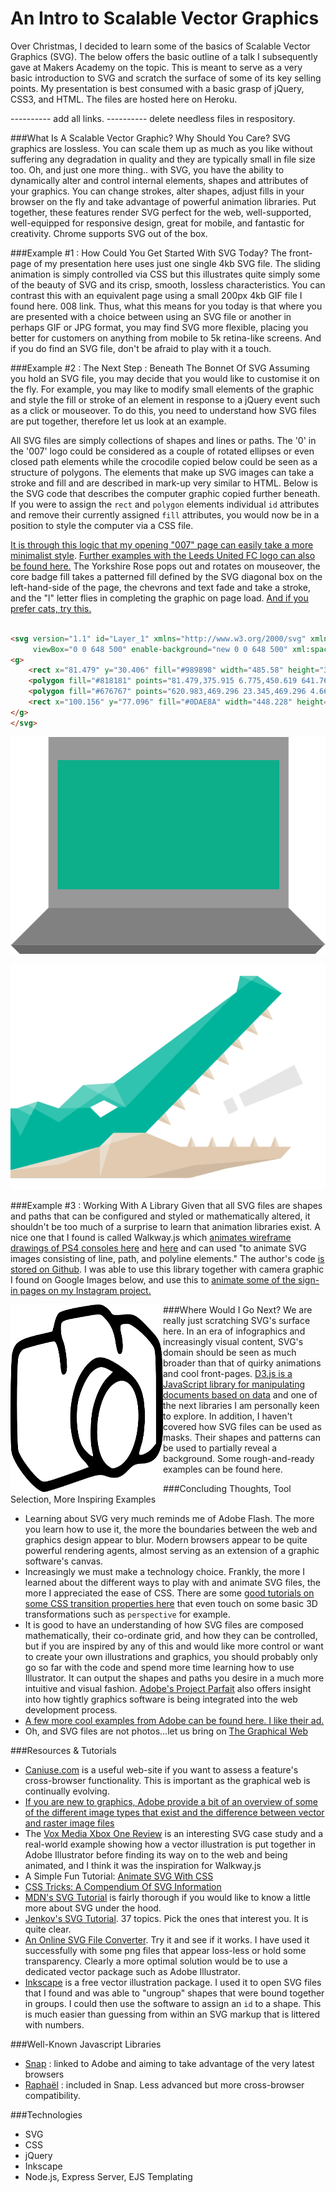 An Intro to Scalable Vector Graphics
====================================

Over Christmas, I decided to learn some of the basics of Scalable Vector Graphics (SVG).  The below offers the basic outline of a talk I subsequently gave at Makers Academy on the topic.  This is meant to serve as a very basic introduction to SVG and scratch the surface of some of its key selling points.  My presentation is best consumed with a basic grasp of jQuery, CSS3, and HTML.  The files are hosted here on Heroku.

---------- add all links.
---------- delete needless files in respository.


###What Is A Scalable Vector Graphic?  Why Should You Care?
SVG graphics are lossless.  You can scale them up as much as you like without suffering any degradation in quality and they are typically small in file size too.  Oh, and just one more thing.. with SVG, you have the ability to dynamically alter and control internal elements, shapes and attributes of your graphics.  You can change strokes, alter shapes, adjust fills in your browser on the fly and take advantage of powerful animation libraries.  Put together, these features render SVG perfect for the web, well-supported, well-equipped for responsive design, great for mobile, and fantastic for creativity.  Chrome supports SVG out of the box.

###Example #1 : How Could You Get Started With SVG Today?
The front-page of my presentation here uses just one single 4kb SVG file.  The sliding animation is simply controlled via CSS but this illustrates quite simply some of the beauty of SVG and its crisp, smooth, lossless characteristics.  You can contrast this with an equivalent page using a small 200px 4kb GIF file I found here.  008 link.  Thus, what this means for you today is that where you are presented with a choice between using an SVG file or another in perhaps GIF or JPG format, you may find SVG more flexible, placing you better for customers on anything from mobile to 5k retina-like screens.  And if you do find an SVG file, don't be afraid to play with it a touch.

###Example #2 : The Next Step : Beneath The Bonnet Of SVG 
Assuming you hold an SVG file, you may decide that you would like to customise it on the fly.  For example, you may like to modify small elements of the graphic and style the fill or stroke of an element in response to a jQuery event such as a click or mouseover.  To do this, you need to understand how SVG files are put together, therefore let us look at an example.  

All SVG files are simply collections of shapes and lines or paths.  The '0' in the '007' logo could be considered as a couple of rotated ellipses or even closed path elements while the crocodile copied below could be seen as a structure of polygons.  The elements that make up SVG images can take a stroke and fill and are described in mark-up very similar to HTML.  Below is the SVG code that describes the computer graphic copied further beneath.  If you were to assign the ```rect``` and ```polygon``` elements individual ```id``` attributes and remove their currently assigned ```fill``` attributes, you would now be in a position to style the computer via a CSS file. 

[It is through this logic that my opening "007" page can easily take a more minimalist style]().  [Further examples with the Leeds United FC logo can also be found here.]()  The Yorkshire Rose pops out and rotates on mouseover, the core badge fill takes a patterned fill defined by the SVG diagonal box on the left-hand-side of the page, the chevrons and text fade and take a stroke, and the "l" letter flies in completing the graphic on page load.  [And if you prefer cats, try this.](http://codepen.io/miukimiu/full/Igouf/)

```html

<svg version="1.1" id="Layer_1" xmlns="http://www.w3.org/2000/svg" xmlns:xlink="http://www.w3.org/1999/xlink" x="0px" y="0px"
	 viewBox="0 0 648 500" enable-background="new 0 0 648 500" xml:space="preserve">
<g>
	<rect x="81.479" y="30.406" fill="#989898" width="485.58" height="345.509"/>
	<polygon fill="#818181" points="81.479,375.915 6.775,450.619 641.765,450.619 567.06,375.915 	"/>
	<polygon fill="#676767" points="620.983,469.296 23.345,469.296 4.669,450.619 639.659,450.619 	"/>
	<rect x="100.156" y="77.096" fill="#0DAE8A" width="448.228" height="261.466"/>
</g>
</svg>

```


![Computer](https://github.com/benhutchinson/SVG/blob/master/public/img/computer.png)

![SVG Snap Logo](https://github.com/benhutchinson/SVG/blob/master/public/img/crocodile.png)


###Example #3 : Working With A Library
Given that all SVG files are shapes and paths that can be configured and styled or mathematically altered, it shouldn't be too much of a surprise to learn that animation libraries exist.  A nice one that I found is called Walkway.js which [animates wireframe drawings of PS4 consoles here](http://www.connoratherton.com/walkway) and [here](http://www.polygon.com/a/ps4-review) and can used "to animate SVG images consisting of line, path, and polyline elements."  The author's code [is stored on Github](https://github.com/ConnorAtherton/walkway).  I was able to use this library together with camera graphic I found on Google Images below, and use this to [animate some of the sign-in pages on my Instagram project.](http://beninst.herokuapp.com/users/sign_up)

<img src="https://github.com/benhutchinson/SVG/blob/master/public/img/camera.png" align="left" height="300" width="244" >

###Where Would I Go Next?
We are really just scratching SVG's surface here.  In an era of infographics and increasingly visual content, SVG's domain should be seen as much broader than that of quirky animations and cool front-pages.  [D3.js is a JavaScript library for manipulating documents based on data](http://d3js.org) and one of the next libraries I am personally keen to explore.  In addition, I haven't covered how SVG files can be used as masks.  Their shapes and patterns can be used to partially reveal a background.  Some rough-and-ready examples can be found here.

###Concluding Thoughts, Tool Selection, More Inspiring Examples
* Learning about SVG very much reminds me of Adobe Flash.  The more you learn how to use it, the more the boundaries between the web and graphics design appear to blur.  Modern browsers appear to be quite powerful rendering agents, almost serving as an extension of a graphic software's canvas.  
* Increasingly we must make a technology choice.  Frankly, the more I learned about the different ways to play with and animate SVG files, the more I appreciated the ease of CSS.  There are some [good tutorials on some CSS transition properties here](http://www.atozcss.com/episodes/) that even touch on some basic 3D transformations such as ```perspective``` for example.
* It is good to have an understanding of how SVG files are composed mathematically, their co-ordinate grid, and how they can be controlled, but if you are inspired by any of this and would like more control or want to create your own illustrations and graphics, you should probably only go so far with the code and spend more time learning how to use Illustrator.  It can output the shapes and paths you desire in a much more intuitive and visual fashion.  [Adobe's Project Parfait](http://www.adobe.com/uk/creativecloud/extract.html) also offers insight into how tightly graphics software is being integrated into the web development process.
* [A few more cool examples from Adobe can be found here.  I like their ad.](http://snapsvg.io/demos/)
* Oh, and SVG files are not photos...let us bring on [The Graphical Web](http://thegraphicalweb.com/)

###Resources & Tutorials
- [Caniuse.com](http://www.caniuse.com) is a useful web-site if you want to assess a feature's cross-browser functionality.  This is important as the graphical web is continually evolving.
- [If you are new to graphics, Adobe provide a bit of an overview of some of the different image types that exist and the difference between vector and raster image files](https://helpx.adobe.com/illustrator/how-to/illustrator-bitmap-vs-vector.html)
- The [Vox Media Xbox One Review](http://product.voxmedia.com/2013/11/25/5426880/polygon-feature-design-svg-animations-for-fun-and-profit) is an interesting SVG case study and a real-world example showing how a vector illustration is put together in Adobe Illustrator before finding its way on to the web and being animated, and I think it was the inspiration for Walkway.js
- A Simple Fun Tutorial: [Animate SVG With CSS](https://jonsuh.com/blog/animate-svg-with-css/)
- [CSS Tricks: A Compendium Of SVG Information](http://css-tricks.com/mega-list-svg-information/)
- [MDN's SVG Tutorial](https://developer.mozilla.org/en-US/docs/Web/SVG/Tutorial) is fairly thorough if you would like to know a little more about SVG under the hood.
- [Jenkov's SVG Tutorial](http://tutorials.jenkov.com/svg/index.html).  37 topics.  Pick the ones that interest you.  It is quite clear.
- [An Online SVG File Converter](http://image.online-convert.com/convert-to-svg).  Try it and see if it works.  I have used it successfully with some png files that appear loss-less or hold some transparency.  Clearly a more optimal solution would be to use a dedicated vector package such as Adobe Illustrator.
- [Inkscape](https://inkscape.org/en/) is a free vector illustration package.  I used it to open SVG files that I found and was able to "ungroup" shapes that were bound together in groups.  I could then use the software to assign an ```id``` to a shape.  This is much easier than guessing from within an SVG markup that is littered with numbers.

###Well-Known Javascript Libraries
- [Snap](http://snapsvg.io) : linked to Adobe and aiming to take advantage of the very latest browsers
- [Raphaël](http://raphaeljs.com/) : included in Snap.  Less advanced but more cross-browser compatibility.

###Technologies
- SVG
- CSS
- jQuery
- Inkscape
- Node.js, Express Server, EJS Templating